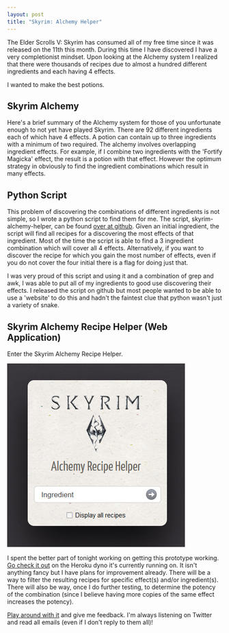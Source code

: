 ```yaml
---
layout: post
title: "Skyrim: Alchemy Helper"
---
```


The Elder Scrolls V: Skyrim has consumed all of my free time since it was
released on the 11th this month. During this time I have discovered I have
a very completionist mindset. Upon looking at the Alchemy system I realized
that there were thousands of recipes due to almost a hundred different
ingredients and each having 4 effects.

I wanted to make the best potions.

## Skyrim Alchemy

Here's a brief summary of the Alchemy system for those of you unfortunate 
enough to not yet have played Skyrim. There are 92 different ingredients
each of which have 4 effects. A potion can contain up to three ingredients
with a minimum of two required. The alchemy involves overlapping ingredient
effects. For example, if I combine two ingredients with the 'Fortify Magicka'
effect, the result is a potion with that effect. However the optimum strategy
in obviously to find the ingredient combinations which result in many effects.

## Python Script

This problem of discovering the combinations of different ingredients is not
simple, so I wrote a python script to find them for me. The script,
skyrim-alchemy-helper, can be found [over at github][skyrim-alchemy-helper-py].
Given an initial ingredient, the script will find all recipes for a discovering
the most effects of that ingredient. Most of the time the script is able to
find a 3 ingredient combination which will cover all 4 effects. Alternatively,
if you want to discover the recipe for which you gain the most number of
effects, even if you do not cover the four initial there is a flag for doing
just that. 

I was very proud of this script and using it and a combination of grep and awk,
I was able to put all of my ingredients to good use discovering their effects.
I released the script on github but most people wanted to be able to use a
'website' to do this and hadn't the faintest clue that python wasn't just a 
variety of snake.

## Skyrim Alchemy Recipe Helper (Web Application)

Enter the Skyrim Alchemy Recipe Helper.

<img src="/images/posts/2011-11-15-skyrim-alchemy-helper/skyrim-alchemy-helper.png" alt="Skyrim Alchemy Recipe Helper Screenshot" class="noclip" />


I spent the better part of tonight working on getting this prototype working.
[Go check it out][skyrim-alchemy-helper-web] on the Heroku dyno it's currently
running on. It isn't anything fancy but I have plans for improvement already.
There will be a way to filter the resulting recipes for specific effect(s)
and/or ingredient(s). There will also be way, once I do further testing,
to determine the potency of the combination (since I believe having more
copies of the same effect increases the potency).

[Play around with it][skyrim-alchemy-helper-web] and give me feedback. I'm
always listening on Twitter and read all emails (even if I don't reply to 
them all)!

[skyrim-alchemy-helper-py]: https://github.com/magus/skyrim-alchemy-helper
[skyrim-alchemy-helper-web]: http://skyrim.iamnoah.com/
